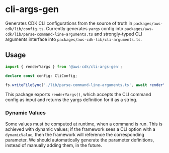 # cli-args-gen

Generates CDK CLI configurations from the source of truth in `packages/aws-cdk/lib/config.ts`.
Currently generates `yargs` config into `packages/aws-cdk/lib/parse-command-line-arguments.ts` and
strongly-typed CLI arguments interface into `packages/aws-cdk-lib/cli-arguments.ts`.

## Usage

```ts
import { renderYargs } from '@aws-cdk/cli-args-gen';

declare const config: CliConfig;

fs.writeFileSync('./lib/parse-command-line-arguments.ts', await renderYargs(config));
```

This package exports `renderYargs()`, which accepts the CLI command config as input and returns the yargs definition for it as a string.

### Dynamic Values

Some values must be computed at runtime, when a command is run. This is achieved with dynamic values;
if the framework sees a CLI option with a `dynamicValue`, then the framework will reference the corresponding parameter.
We should automatically generate the parameter definitions, instead of manually adding them, in the future.
